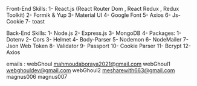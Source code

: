 Front-End Skills:
    1- React.js (React Router Dom , React Redux , Redux Toolkit)
    2- Formik & Yup
    3- Material UI
    4- Google Font
    5- Axios
    6- Js-Cookie
    7- toast

Back-End Skills:
    1- Node.js
    2- Express.js
    3- MongoDB
    4- Packages:
        1- Dotenv
        2- Cors
        3- Helmet
        4- Body-Parser
        5- Nodemon
        6- NodeMailer
        7- Json Web Token
        8- Validator
        9- Passport
        10- Cookie Parser
        11- Bcrypt
        12- Axios 

emails : 
webGhoul mahmoudaboraya2021@gmail.com
webGhoul1 webghouldev@gmail.com
webGhoul2 mesharewith663@gmail.com
magnus006
magnus007